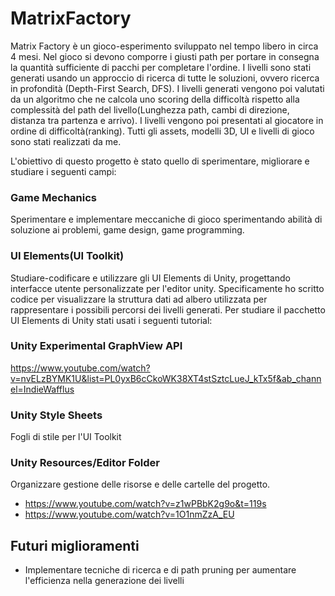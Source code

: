 # MatrixFactory
Matrix Factory è un gioco-esperimento sviluppato nel tempo libero in circa 4 mesi. Nel gioco si devono comporre i giusti path per portare in consegna la quantità sufficiente di pacchi per completare l'ordine. I livelli sono stati generati usando un approccio di ricerca di tutte le soluzioni, ovvero ricerca in profondità (Depth-First Search, DFS). I livelli generati vengono poi valutati da un algoritmo che ne calcola uno scoring della difficoltà rispetto alla complessità del path del livello(Lunghezza path, cambi di direzione, distanza tra partenza e arrivo). I livelli vengono poi presentati al giocatore in ordine di difficoltà(ranking). Tutti gli assets, modelli 3D, UI e livelli di gioco sono stati realizzati da me.

L'obiettivo di questo progetto è stato quello di sperimentare, migliorare e studiare i seguenti campi:

### Game Mechanics
Sperimentare e implementare meccaniche di gioco sperimentando abilità di soluzione ai problemi, game design, game programming.

### UI Elements(UI Toolkit)
Studiare-codificare e utilizzare gli UI Elements di Unity, progettando interfacce utente personalizzate per l'editor unity. Specificamente ho scritto codice per visualizzare la struttura dati ad albero utilizzata per rappresentare i possibili percorsi dei livelli generati.
Per studiare il pacchetto UI Elements di Unity stati usati i seguenti tutorial:

### Unity Experimental GraphView API
https://www.youtube.com/watch?v=nvELzBYMK1U&list=PL0yxB6cCkoWK38XT4stSztcLueJ_kTx5f&ab_channel=IndieWafflus

### Unity Style Sheets
Fogli di stile per l'UI Toolkit

### Unity Resources/Editor Folder
Organizzare gestione delle risorse e delle cartelle del progetto.
- https://www.youtube.com/watch?v=z1wPBbK2g9o&t=119s
- https://www.youtube.com/watch?v=1O1nmZzA_EU

## Futuri miglioramenti
- Implementare tecniche di ricerca e di path pruning per aumentare l'efficienza nella generazione dei livelli
